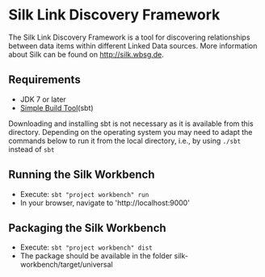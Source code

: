 # Silk Link Discovery Framework

The Silk Link Discovery Framework is a tool for discovering relationships between data items
within different Linked Data sources. More information about Silk can be found on http://silk.wbsg.de.

## Requirements

- JDK 7 or later
- [Simple Build Tool](http://www.scala-sbt.org/)(sbt)

Downloading and installing sbt is not necessary as it is available from this directory. Depending on the operating system you may need to adapt the commands below to run it from the local directory, i.e., by using `./sbt` instead of `sbt`

## Running the Silk Workbench

- Execute: `sbt "project workbench" run`
- In your browser, navigate to 'http://localhost:9000'

## Packaging the Silk Workbench

- Execute: `sbt "project workbench" dist`
- The package should be available in the folder silk-workbench/target/universal
